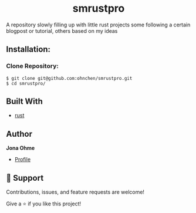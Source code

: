 <h1 align="center">smrustpro</h1>

A repository slowly filling up with little rust projects some following a certain blogpost or tutorial, others based on my ideas

## Installation:

### Clone Repository:
```console
$ git clone git@github.com:ohnchen/smrustpro.git
$ cd smrustpro/
```

## Built With

- [rust](https://www.rust-lang.org/)

## Author

**Jona Ohme**

- [Profile](https://github.com/ohnchen "ohnchen")

## 🤝 Support

Contributions, issues, and feature requests are welcome!

Give a ⭐️ if you like this project!

